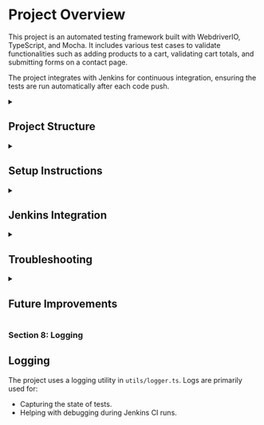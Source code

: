 # Project Overview
This project is an automated testing framework built with WebdriverIO, TypeScript, and Mocha.
It includes various test cases to validate functionalities such as adding products to a cart, validating cart totals, and submitting forms on a contact page.

The project integrates with Jenkins for continuous integration, ensuring the tests are run automatically after each code push.

<details>
<summary><h2>Project Structure</h2></summary>

The project follows a typical WebdriverIO structure with additional separation for page objects and data files.

```bash
├── constants/
│   └── urls.ts                 # URL Constants
├── data/
│   └── shopData.ts             # Contains product data for tests
├── pages/
│   ├── base.page.ts            # Base page containing common functions
│   ├── cart.page.ts            # Page object for the Cart Page
│   ├── contact.page.ts         # Page object for the Contact Page
│   ├── home.page.ts            # Page object for the Home Page
│   ├── shop.page.ts            # Page object for the Shop Page
├── test/
│   └── specs/
│       ├── cart.spec.ts        # Test cases for the Cart
│       ├── contact.spec.ts     # Test cases for the Contact Page
├── utils/
│   └── logger.ts               # Utility for logging
├── wdio.conf.ts                # WebdriverIO configuration
├── .gitignore                  # Files to ignore in git
├── README.md                   # Project README file
└── tsconfig.json               # TypeScript configuration
```
</details>

<details>
<summary><h2>Setup Instructions</h2></summary>

## Setup Instructions

To set up the project locally, follow these steps:

### Prerequisites
- **Node.js** (version 12.x or higher)
- **npm** (Node Package Manager)
- **WebdriverIO** (for running browser automation)
- **Java** (for Jenkins setup)

### Installation

### 1. Clone the repository:
```bash
git clone <repository-url>
cd planit-test
```

### 2. Install dependencies:
```bash
npm install
```

### 3. Ensure that **Java** is installed on your system for Jenkins setup, which you can verify by running:
```bash
java -version
```

### 4. Running the Tests:
## Running the tests

You can execute the test suite by running the following command:
This will run all tests defined in the test/specs/ folder using the configuration provided in wdio.conf.ts.
   
```bash
npx wdio run wdio.conf.ts
```
or
```bash
npm test
```

## Running specific tests
If you want to run a specific test suite, you can modify the command like this:
You can replace cart.spec.ts with any test file you want to execute individually.

```bash
npx wdio run wdio.conf.ts --spec test/specs/cart.spec.ts
```
</details>

<details>
<summary><h2>Jenkins Integration</h2></summary>

### Set up **Jenkins** if necessary. Instructions are available in the **Jenkins Setup** section.

This project is ready for Jenkins integration. Follow the instructions below to set it up:

### 1. Install Jenkins (if not already installed)
If you don't have Jenkins installed on your local machine or server, you can follow the installation instructions [here](https://www.jenkins.io/doc/book/installing/).

### 2. Configure Jenkins Job
- Create a new Jenkins job.
- Under "Source Code Management," add your Git repository.
- Under "Build," add an "Execute Shell" or "Execute Batch Command" build step with the following command:
```bash
npm install
npx wdio run wdio.conf.ts
```
</details>

<details>
<summary><h2>Troubleshooting</h2></summary>

### Troubleshooting

### Common Issues:

1. **WebdriverIO not finding elements:**
   - Ensure that element selectors are correct and that the application is loading as expected.
   - Use browser debug tools (like Chrome DevTools) to verify element selectors.

2. **Test failures due to timeouts:**
   - You can increase the timeout durations in `wdio.conf.ts` under `waitforTimeout` and `connectionRetryTimeout`.

3. **Issues with Jenkins:**
   - Make sure Jenkins has access to all necessary environment variables and system paths.
   - Check Jenkins logs for any issues with plugin installations or builds.

### Debugging:

To debug the test cases, you can use the following steps:
```bash
npx wdio run wdio.conf.ts --debug
```
</details>

<details>
<summary><h2>Future Improvements</h2></summary>

### Section 7: Future Improvements

1. **Add More Test Coverage**:
   - Expand the test coverage to include edge cases and negative test scenarios.

2. **Integration with Cloud Testing Platforms**:
   - Integrate with services like BrowserStack or Sauce Labs to execute tests on multiple browsers and devices.

3. **Improve Reporting**:
   - Implement enhanced test reporting, perhaps using Allure or a similar reporting tool.

4. **Parallel Test Execution**:
   - Configure WebdriverIO to run tests in parallel across different browser sessions to reduce execution time.

</details>

### Section 8: Logging

## Logging

The project uses a logging utility in `utils/logger.ts`. Logs are primarily used for:

- Capturing the state of tests.
- Helping with debugging during Jenkins CI runs.